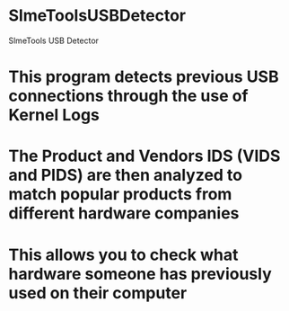 # SlmeToolsUSBDetector
SlmeTools USB Detector

# This program detects previous USB connections through the use of Kernel Logs
# The Product and Vendors IDS (VIDS and PIDS) are then analyzed to match popular products from different hardware companies
# This allows you to check what hardware someone has previously used on their computer
